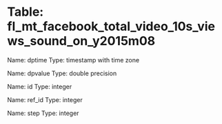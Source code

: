 Table: fl_mt_facebook_total_video_10s_views_sound_on_y2015m08
=============================================================

Name: dptime
Type: timestamp with time zone

Name: dpvalue
Type: double precision

Name: id
Type: integer

Name: ref_id
Type: integer

Name: step
Type: integer

